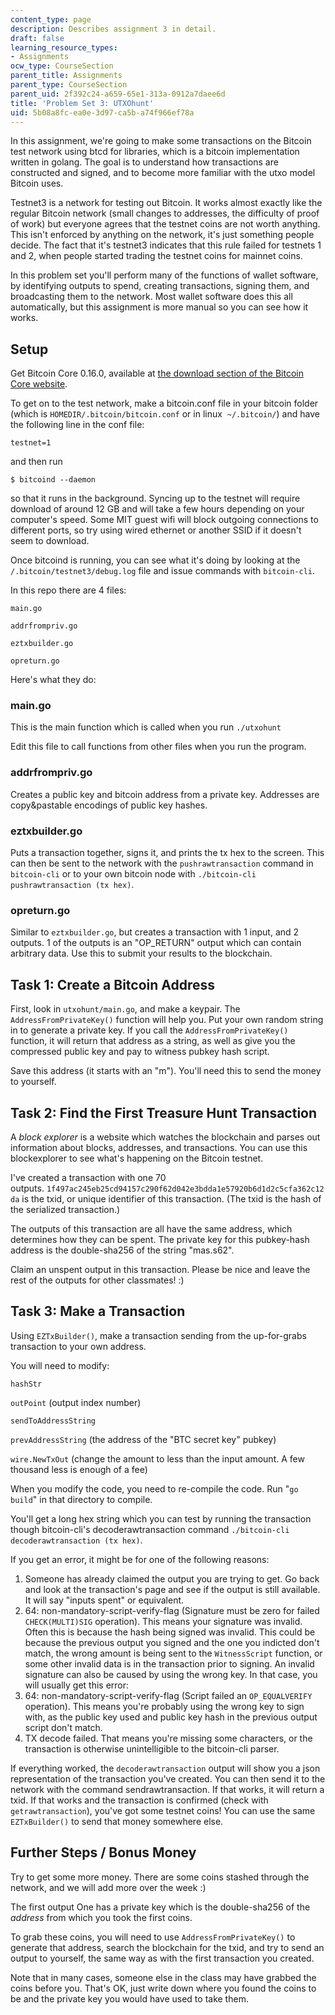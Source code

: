 ```yaml
---
content_type: page
description: Describes assignment 3 in detail.
draft: false
learning_resource_types:
- Assignments
ocw_type: CourseSection
parent_title: Assignments
parent_type: CourseSection
parent_uid: 2f392c24-a659-65e1-313a-0912a7daee6d
title: 'Problem Set 3: UTXOhunt'
uid: 5b08a8fc-ea0e-3d97-ca5b-a74f966ef78a
---
```

In this assignment, we're going to make some transactions on the Bitcoin test network using btcd for libraries, which is a bitcoin implementation written in golang. The goal is to understand how transactions are constructed and signed, and to become more familiar with the utxo model Bitcoin uses.

Testnet3 is a network for testing out Bitcoin. It works almost exactly like the regular Bitcoin network (small changes to addresses, the difficulty of proof of work) but everyone agrees that the testnet coins are not worth anything. This isn't enforced by anything on the network, it's just something people decide. The fact that it's testnet3 indicates that this rule failed for testnets 1 and 2, when people started trading the testnet coins for mainnet coins.

In this problem set you'll perform many of the functions of wallet software, by identifying outputs to spend, creating transactions, signing them, and broadcasting them to the network. Most wallet software does this all automatically, but this assignment is more manual so you can see how it works.

## Setup

Get Bitcoin Core 0.16.0, available at [the download section of the Bitcoin Core website](https://bitcoincore.org/en/download/).

To get on to the test network, make a bitcoin.conf file in your bitcoin folder (which is `HOMEDIR/.bitcoin/bitcoin.conf` or in linux  `~/.bitcoin/`) and have the following line in the conf file:

`testnet=1`

and then run

`$ bitcoind --daemon`

so that it runs in the background. Syncing up to the testnet will require download of around 12 GB and will take a few hours depending on your computer's speed. Some MIT guest wifi will block outgoing connections to different ports, so try using wired ethernet or another SSID if it doesn't seem to download.

Once bitcoind is running, you can see what it's doing by looking at the `/.bitcoin/testnet3/debug.log` file and issue commands with `bitcoin-cli`.

In this repo there are 4 files:

`main.go`

`addrfrompriv.go`

`eztxbuilder.go`

`opreturn.go`

Here's what they do:

### main.go

This is the main function which is called when you run `./utxohunt`

Edit this file to call functions from other files when you run the program.

### addrfrompriv.go

Creates a public key and bitcoin address from a private key. Addresses are copy&pastable encodings of public key hashes.

### eztxbuilder.go

Puts a transaction together, signs it, and prints the tx hex to the screen. This can then be sent to the network with the `pushrawtransaction` command in `bitcoin-cli` or to your own bitcoin node with `./bitcoin-cli pushrawtransaction (tx hex)`.

### opreturn.go

Similar to `eztxbuilder.go`, but creates a transaction with 1 input, and 2 outputs. 1 of the outputs is an "OP\_RETURN" output which can contain arbitrary data. Use this to submit your results to the blockchain.

## Task 1: Create a Bitcoin Address

First, look in `utxohunt/main.go`, and make a keypair. The `AddressFromPrivateKey()` function will help you. Put your own random string in to generate a private key. If you call the `AddressFromPrivateKey()` function, it will return that address as a string, as well as give you the compressed public key and pay to witness pubkey hash script.

Save this address (it starts with an "m"). You'll need this to send the money to yourself.

## Task 2: Find the First Treasure Hunt Transaction

A *block explorer* is a website which watches the blockchain and parses out information about blocks, addresses, and transactions. You can use this blockexplorer to see what's happening on the Bitcoin testnet.

I've created a transaction with one 70 outputs. `1f497ac245eb25cd94157c290f62d042e3bdda1e57920b6d1d2c5cfa362c12da` is the txid, or unique identifier of this transaction. (The txid is the hash of the serialized transaction.)

The outputs of this transaction are all have the same address, which determines how they can be spent. The private key for this pubkey-hash address is the double-sha256 of the string "mas.s62".

Claim an unspent output in this transaction. Please be nice and leave the rest of the outputs for other classmates! :)

## Task 3: Make a Transaction

Using `EZTxBuilder()`, make a transaction sending from the up-for-grabs transaction to your own address.

You will need to modify:

`hashStr`

`outPoint` (output index number)

`sendToAddressString`

`prevAddressString` (the address of the "BTC secret key" pubkey)

`wire.NewTxOut` (change the amount to less than the input amount. A few thousand less is enough of a fee)

When you modify the code, you need to re-compile the code. Run "`go build`" in that directory to compile.

You'll get a long hex string which you can test by running the transaction though bitcoin-cli's decoderawtransaction command `./bitcoin-cli decoderawtransaction (tx hex)`.

If you get an error, it might be for one of the following reasons:

1. Someone has already claimed the output you are trying to get. Go back and look at the transaction's page and see if the output is still available. It will say "inputs spent" or equivalent.
2. 64: non-mandatory-script-verify-flag (Signature must be zero for failed `CHECK(MULTI)SIG` operation). This means your signature was invalid. Often this is because the hash being signed was invalid. This could be because the previous output you signed and the one you indicted don't match, the wrong amount is being sent to the `WitnessScript` function, or some other invalid data is in the transaction prior to signing. An invalid signature can also be caused by using the wrong key. In that case, you will usually get this error:
3. 64: non-mandatory-script-verify-flag (Script failed an `OP_EQUALVERIFY` operation). This means you're probably using the wrong key to sign with, as the public key used and public key hash in the previous output script don't match.
4. TX decode failed. That means you're missing some characters, or the transaction is otherwise unintelligible to the bitcoin-cli parser.

If everything worked, the `decoderawtransaction` output will show you a json representation of the transaction you've created. You can then send it to the network with the command sendrawtransaction. If that works, it will return a txid. If that works and the transaction is confirmed (check with `getrawtransaction`), you've got some testnet coins! You can use the same `EZTxBuilder()` to send that money somewhere else.

## Further Steps / Bonus Money

Try to get some more money. There are some coins stashed through the network, and we will add more over the week :)

The first output One has a private key which is the double-sha256 of the *address* from which you took the first coins.

To grab these coins, you will need to use `AddressFromPrivateKey()` to generate that address, search the blockchain for the txid, and try to send an output to yourself, the same way as with the first transaction you created.

Note that in many cases, someone else in the class may have grabbed the coins before you. That's OK, just write down where you found the coins to be and the private key you would have used to take them.